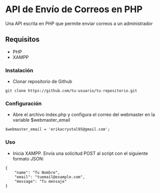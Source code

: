 # API de Envío de Correos en PHP
Una API  escrita en PHP que permite enviar correos a un administrador
## Requisitos
- PHP 
- XAMPP

### Instalación
 - Clonar repositorio de Github
````
git clone https://github.com/tu-usuario/tu-repositorio.git

````
### Configuración
- Abre el archivo index.php y configura el correo del webmaster en la variable $webmaster_email
````
$webmaster_email = 'erikacrystal95@gmail.com';

````
### Uso
- Inicia XAMPP.
Envía una solicitud POST al script con el siguiente formato JSON:
````
{
    "name": "Tu Nombre",
    "email": "tuemail@example.com",
    "message": "Tu mensaje"
}

````